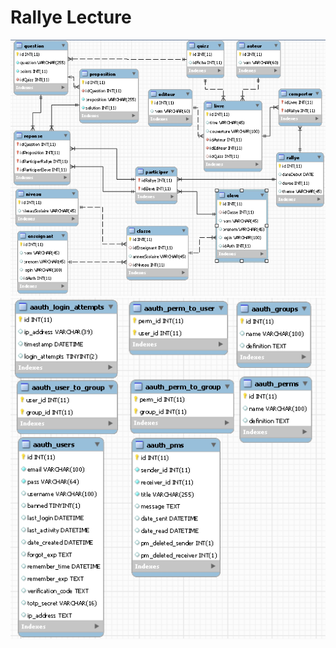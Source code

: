 # Rallye Lecture


![diagrammeBDD_1](https://github.com/VirgileJallonPeriaux/PPE_RallyeLecture/blob/master/CapturesEcran/wkbRallyeLecture.PNG)
![diagrammeBDD_2](https://github.com/VirgileJallonPeriaux/PPE_RallyeLecture/blob/master/CapturesEcran/wkbRallyeLecture_2.PNG)
